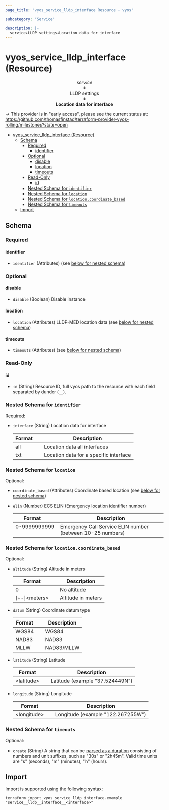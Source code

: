 ```yaml
---
page_title: "vyos_service_lldp_interface Resource - vyos"

subcategory: "Service"

description: |-
  service⯯LLDP settings⯯Location data for interface
---
```


# vyos_service_lldp_interface (Resource)
<center>


*service*  
⯯  
LLDP settings  
⯯  
**Location data for interface**


</center>

-> This provider is in "early access", please see the current status at: https://github.com/thomasfinstad/terraform-provider-vyos-rolling/milestones?state=open

<!--TOC-->

- [vyos_service_lldp_interface (Resource)](#vyos_service_lldp_interface-resource)
  - [Schema](#schema)
    - [Required](#required)
      - [identifier](#identifier)
    - [Optional](#optional)
      - [disable](#disable)
      - [location](#location)
      - [timeouts](#timeouts)
    - [Read-Only](#read-only)
      - [id](#id)
    - [Nested Schema for `identifier`](#nested-schema-for-identifier)
    - [Nested Schema for `location`](#nested-schema-for-location)
    - [Nested Schema for `location.coordinate_based`](#nested-schema-for-locationcoordinate_based)
    - [Nested Schema for `timeouts`](#nested-schema-for-timeouts)
  - [Import](#import)

<!--TOC-->

<!-- schema generated by tfplugindocs -->
## Schema

### Required

#### identifier
- `identifier` (Attributes) (see [below for nested schema](#nestedatt--identifier))

### Optional

#### disable
- `disable` (Boolean) Disable instance
#### location
- `location` (Attributes) LLDP-MED location data (see [below for nested schema](#nestedatt--location))
#### timeouts
- `timeouts` (Attributes) (see [below for nested schema](#nestedatt--timeouts))

### Read-Only

#### id
- `id` (String) Resource ID, full vyos path to the resource with each field separated by dunder (`__`).

<a id="nestedatt--identifier"></a>
### Nested Schema for `identifier`

Required:

- `interface` (String) Location data for interface

    |  Format  &emsp;|  Description                             |
    |----------|------------------------------------------|
    |  all     &emsp;|  Location data all interfaces            |
    |  txt     &emsp;|  Location data for a specific interface  |


<a id="nestedatt--location"></a>
### Nested Schema for `location`

Optional:

- `coordinate_based` (Attributes) Coordinate based location (see [below for nested schema](#nestedatt--location--coordinate_based))
- `elin` (Number) ECS ELIN (Emergency location identifier number)

    |  Format        &emsp;|  Description                                                 |
    |----------------|--------------------------------------------------------------|
    |  0-9999999999  &emsp;|  Emergency Call Service ELIN number (between 10-25 numbers)  |

<a id="nestedatt--location--coordinate_based"></a>
### Nested Schema for `location.coordinate_based`

Optional:

- `altitude` (String) Altitude in meters

    |  Format        &emsp;|  Description         |
    |----------------|----------------------|
    |  0             &emsp;|  No altitude         |
    |  [+-]&lt;meters&gt;  &emsp;|  Altitude in meters  |
- `datum` (String) Coordinate datum type

    |  Format  &emsp;|  Description  |
    |----------|---------------|
    |  WGS84   &emsp;|  WGS84        |
    |  NAD83   &emsp;|  NAD83        |
    |  MLLW    &emsp;|  NAD83/MLLW   |
- `latitude` (String) Latitude

    |  Format      &emsp;|  Description                      |
    |--------------|-----------------------------------|
    |  &lt;latitude&gt;  &emsp;|  Latitude (example &#34;37.524449N&#34;)  |
- `longitude` (String) Longitude

    |  Format       &emsp;|  Description                        |
    |---------------|-------------------------------------|
    |  &lt;longitude&gt;  &emsp;|  Longitude (example &#34;122.267255W&#34;)  |



<a id="nestedatt--timeouts"></a>
### Nested Schema for `timeouts`

Optional:

- `create` (String) A string that can be [parsed as a duration](https://pkg.go.dev/time#ParseDuration) consisting of numbers and unit suffixes, such as &#34;30s&#34; or &#34;2h45m&#34;. Valid time units are &#34;s&#34; (seconds), &#34;m&#34; (minutes), &#34;h&#34; (hours).

## Import

Import is supported using the following syntax:

```shell
terraform import vyos_service_lldp_interface.example "service__lldp__interface__<interface>"
```
